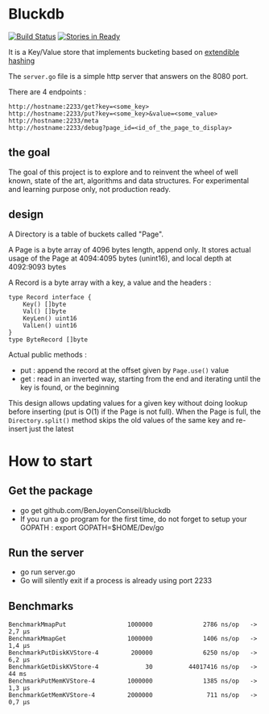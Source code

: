 # Bluckdb

[![Build Status](https://travis-ci.org/BenJoyenConseil/bluckdb.svg?branch=master)](https://travis-ci.org/BenJoyenConseil/bluckdb) [![Stories in Ready](https://badge.waffle.io/BenJoyenConseil/bluckdb.png?label=ready&title=Ready)](https://waffle.io/BenJoyenConseil/bluckdb)

It is a Key/Value store that implements bucketing based on [extendible hashing](https://en.wikipedia.org/wiki/Extendible_hashing)

The ``server.go`` file is a simple http server that answers on the 8080 port.


There are 4 endpoints :

    http://hostname:2233/get?key=<some_key>
    http://hostname:2233/put?key=<some_key>&value=<some_value>
    http://hostname:2233/meta
    http://hostname:2233/debug?page_id=<id_of_the_page_to_display>


## the goal

The goal of this project is to explore and to reinvent the wheel of well known, state of the art, algorithms and data structures.
For experimental and learning purpose only, not production ready.


## design

A Directory is a table of buckets called "Page". 

A Page is a byte array of 4096 bytes length, append only. It stores actual usage of the Page at 4094:4095 bytes (unint16), and local depth at 4092:9093 bytes

A Record is a byte array with a key, a value and the headers :
 
    type Record interface {
        Key() []byte
        Val() []byte
        KeyLen() uint16
        ValLen() uint16
    }
    type ByteRecord []byte
         
Actual public methods :

* put : append the record at the offset given by `Page.use()` value
* get : read in an inverted way, starting from the end and iterating until the key is found, or the beginning

This design allows updating values for a given key without doing lookup before inserting (put is O(1) if the Page is not full). When the Page is full, the `Directory.split()` method skips the old values of the same key and re-insert just the latest

# How to start

## Get the package
* go get github.com/BenJoyenConseil/bluckdb
* If you run a go program for the first time, do not forget to setup your GOPATH : export GOPATH=$HOME/Dev/go

## Run the server

* go run server.go
* Go will silently exit if a process is already using port 2233

## Benchmarks
    
    BenchmarkMmapPut                 1000000	          2786 ns/op   -> 2,7 µs
    BenchmarkMmapGet                 1000000	          1406 ns/op   -> 1,4 µs
    BenchmarkPutDiskKVStore-4         200000              6250 ns/op   -> 6,2 µs
    BenchmarkGetDiskKVStore-4             30          44017416 ns/op   ->  44 ms
    BenchmarkPutMemKVStore-4         1000000              1385 ns/op   -> 1,3 µs
    BenchmarkGetMemKVStore-4         2000000               711 ns/op   -> 0,7 µs
